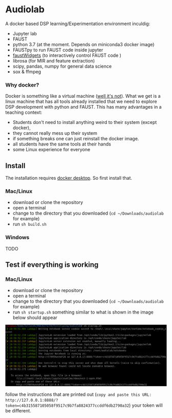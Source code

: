 # Audiolab

A docker based DSP learning/Experimentation environment inculdig:

- Jupyter lab
- FAUST
- python 3.7 (at the moment. Depends on miniconda3 docker image)
- FAUSTpy to run FAUST code inside jupyter
- [faustWidgets](https://github.com/hrtlacek/faustWidgets) (to interactively control FAUST code )
- librosa (for MIR and feature extraction)
- scipy, pandas, numpy for general data science
- sox & ffmpeg

### Why docker?
Docker is something like a virtual machine ([well it's not](https://devopscon.io/blog/docker/docker-vs-virtual-machine-where-are-the-differences/)). What we get is a linux machine that has all tools already installed that we need to explore DSP development with python and FAUST. This has many advantages in a teaching context:

- Students don't need to install anything weird to their system (except docker), 
- they cannot really mess up their system 
- if something breaks one can just reinstall the docker image.
- all students have the same tools at their hands
- some Linux experience for everyone
  

## Install

The installation requires [docker desktop](https://www.docker.com/get-started). So first install that.

### Mac/Linux
- download or clone the repository
- open a terminal
- change to the directory that you downloaded (`cd ~/Downloads/audiolab` for example) 
- run `sh build.sh`

### Windows

TODO

## Test if everything is working

### Mac/Linux
- download or clone the repository
- open a terminal
- change to the directory that you downloaded (`cd ~/Downloads/audiolab` for example) 
- run `sh startup.sh`
something similar to what is shown in the image below should appear

![alt text](help.png)

follow the instructions that are printed out (`copy and paste this URL:
        http://127.0.0.1:8888/?token=c4b315587105058f9517c9b7fa8824377ccddf6db2790a32`) 
your token will be different. 

